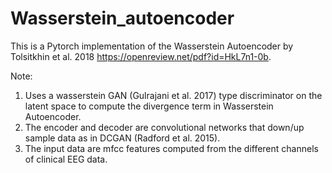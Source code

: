 # Wasserstein_autoencoder

This is a Pytorch implementation of the Wasserstein Autoencoder by Tolsitkhin et al. 2018 https://openreview.net/pdf?id=HkL7n1-0b.

Note:
  1. Uses a wasserstein GAN (Gulrajani et al. 2017) type discriminator on the latent space to compute the divergence term in   Wasserstein Autoencoder.
  2. The encoder and decoder are convolutional networks that down/up sample data as in DCGAN (Radford et al. 2015).
  3. The input data are mfcc features computed from the different channels of clinical EEG data.
  
  
